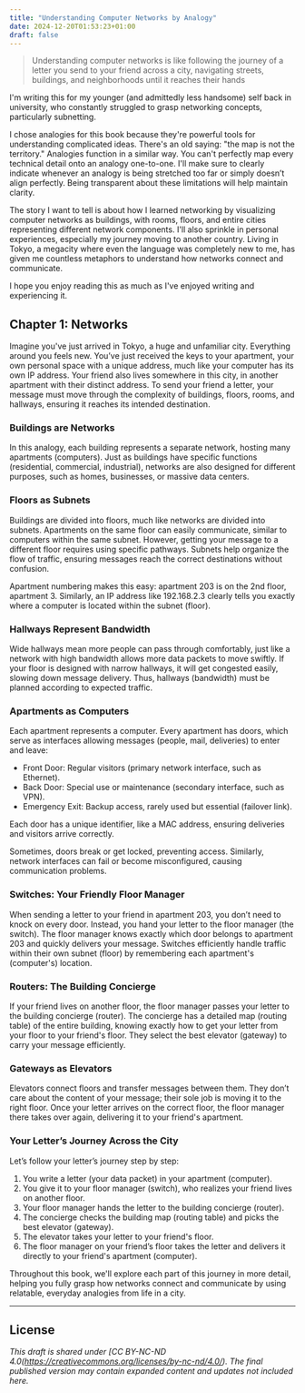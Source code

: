 ```yaml
---
title: "Understanding Computer Networks by Analogy"
date: 2024-12-20T01:53:23+01:00
draft: false
---
```


> Understanding computer networks is like following the journey of a letter you send to your friend across a city, navigating streets, buildings, and neighborhoods until it reaches their hands

I'm writing this for my younger (and admittedly less handsome) self back in university, who constantly struggled to grasp networking concepts, particularly subnetting.

I chose analogies for this book because they're powerful tools for understanding complicated ideas. There's an old saying: "the map is not the territory." Analogies function in a similar way. You can't perfectly map every technical detail onto an analogy one-to-one. I'll make sure to clearly indicate whenever an analogy is being stretched too far or simply doesn’t align perfectly. Being transparent about these limitations will help maintain clarity.

The story I want to tell is about how I learned networking by visualizing computer networks as buildings, with rooms, floors, and entire cities representing different network components. I'll also sprinkle in personal experiences, especially my journey moving to another country. Living in Tokyo, a megacity where even the language was completely new to me, has given me countless metaphors to understand how networks connect and communicate.

I hope you enjoy reading this as much as I've enjoyed writing and experiencing it.

## Chapter 1: Networks

Imagine you've just arrived in Tokyo, a huge and unfamiliar city. Everything around you feels new. You’ve just received the keys to your apartment, your own personal space with a unique address, much like your computer has its own IP address. Your friend also lives somewhere in this city, in another apartment with their distinct address. To send your friend a letter, your message must move through the complexity of buildings, floors, rooms, and hallways, ensuring it reaches its intended destination.

### Buildings are Networks

In this analogy, each building represents a separate network, hosting many apartments (computers). Just as buildings have specific functions (residential, commercial, industrial), networks are also designed for different purposes, such as homes, businesses, or massive data centers.

### Floors as Subnets

Buildings are divided into floors, much like networks are divided into subnets. Apartments on the same floor can easily communicate, similar to computers within the same subnet. However, getting your message to a different floor requires using specific pathways. Subnets help organize the flow of traffic, ensuring messages reach the correct destinations without confusion.

Apartment numbering makes this easy: apartment 203 is on the 2nd floor, apartment 3. Similarly, an IP address like 192.168.2.3 clearly tells you exactly where a computer is located within the subnet (floor).

### Hallways Represent Bandwidth

Wide hallways mean more people can pass through comfortably, just like a network with high bandwidth allows more data packets to move swiftly. If your floor is designed with narrow hallways, it will get congested easily, slowing down message delivery. Thus, hallways (bandwidth) must be planned according to expected traffic.

### Apartments as Computers

Each apartment represents a computer. Every apartment has doors, which serve as interfaces allowing messages (people, mail, deliveries) to enter and leave:

- Front Door: Regular visitors (primary network interface, such as Ethernet).
- Back Door: Special use or maintenance (secondary interface, such as VPN).
- Emergency Exit: Backup access, rarely used but essential (failover link).

Each door has a unique identifier, like a MAC address, ensuring deliveries and visitors arrive correctly.

Sometimes, doors break or get locked, preventing access. Similarly, network interfaces can fail or become misconfigured, causing communication problems.

### Switches: Your Friendly Floor Manager

When sending a letter to your friend in apartment 203, you don’t need to knock on every door. Instead, you hand your letter to the floor manager (the switch). The floor manager knows exactly which door belongs to apartment 203 and quickly delivers your message. Switches efficiently handle traffic within their own subnet (floor) by remembering each apartment's (computer's) location.

### Routers: The Building Concierge

If your friend lives on another floor, the floor manager passes your letter to the building concierge (router). The concierge has a detailed map (routing table) of the entire building, knowing exactly how to get your letter from your floor to your friend's floor. They select the best elevator (gateway) to carry your message efficiently.

### Gateways as Elevators

Elevators connect floors and transfer messages between them. They don’t care about the content of your message; their sole job is moving it to the right floor. Once your letter arrives on the correct floor, the floor manager there takes over again, delivering it to your friend's apartment.

### Your Letter’s Journey Across the City

Let’s follow your letter’s journey step by step:

1. You write a letter (your data packet) in your apartment (computer).
2. You give it to your floor manager (switch), who realizes your friend lives on another floor.
3. Your floor manager hands the letter to the building concierge (router).
4. The concierge checks the building map (routing table) and picks the best elevator (gateway).
5. The elevator takes your letter to your friend's floor.
6. The floor manager on your friend’s floor takes the letter and delivers it directly to your friend's apartment (computer).

Throughout this book, we'll explore each part of this journey in more detail, helping you fully grasp how networks connect and communicate by using relatable, everyday analogies from life in a city.

---

## License

*This draft is shared under [CC BY-NC-ND 4.0(https://creativecommons.org/licenses/by-nc-nd/4.0/). The final published version may contain expanded content and updates not included here.*
